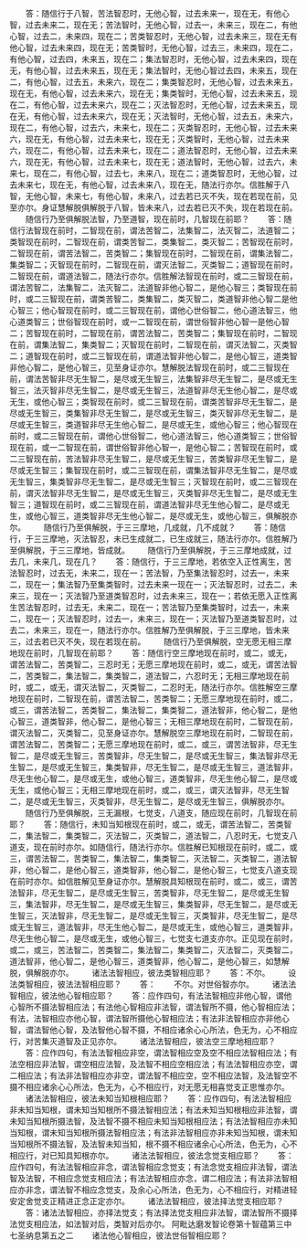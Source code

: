 <!-- { "loadSidebar": true } -->
　　答：随信行于八智，苦法智忍时，无他心智，过去未来一，现在无，有他心智，过去未来二，现在无；苦法智时，无他心智，过去一，未来三，现在二，有他心智，过去二，未来四，现在二；苦类智忍时，无他心智，过去未来三，现在无有他心智，过去未来四，现在无；苦类智时，无他心智，过去三，未来四，现在二，有他心智，过去四，未来五，现在二；集法智忍时，无他心智，过去未来四，现在无，有他心智，过去未来五，现在无；集法智时，无他心智过去四，未来五，现在二，有他心智，过去五，未来六，现在二；集类智忍时，无他心智，过去未来五，现在无，有他心智，过去未来六，现在无；集类智时，无他心智，过去未来五，现在二，有他心智，过去未来六，现在二；灭法智忍时，无他心智，过去未来五，现在无，有他心智，过去未来六，现在无；灭法智时，无他心智，过去五，未来六，现在二，有他心智，过去六，未来七，现在二；灭类智忍时，无他心智，过去未来六，现在无，有他心智，过去未来七，现在无；灭类智时，无他心智，过去未来六，现在二，有他心智，过去未来七，现在二；道法智忍时，无他心智，过去未来六，现在无，有他心智，过去未来七，现在无；道法智时，无他心智，过去六，未来七，现在二，有他心智，过去七，未来八，现在二；道类智忍时，无他心智，过去未来七，现在无，有他心智，过去未来八，现在无，随法行亦尔。信胜解于八智，无他心智，未来七，有他心智，未来八，过去若已灭不失，现在若现在前，见至亦尔。身证慧解脱俱解脱于八智，皆未来八，过去若已灭不失，现在若现在前。
　　随信行乃至俱解脱法智，乃至道智，现在前时，几智现在前耶？
　　答：随信行法智现在前时，二智现在前，谓法苦智二，法集智二，法灭智二，法道智二；类智现在前时，二智现在前，谓类苦智二，类集智二，类灭智二；苦智现在前时，二智现在前，谓苦法智二，苦类智二；集智现在前时，二智现在前，谓集法智二，集类智二；灭智现在前时，二智现在前，谓灭法智二，灭类智二；道智现在前时，二智现在前，谓道法智二，随法行亦尔。信胜解法智现在前时，或二三智现在前，谓法苦智二，法集智二，法灭智二，法道智非他心智二，是他心智三；类智现在前时，或二三智现在前，谓类苦智二，类集智二，类灭智二，类道智非他心智二是他心智三；他心智现在前时，或二三智现在前，谓他心世俗智二，他心道法智三，他心道类智三；世俗智现在前时，或一二智现在前，谓世俗智非他心智一是他心智二；苦智现在前时，二智现在前，谓苦法智二，苦类智二；集智现在前时，二智现在前，谓集法智二，集类智二；灭智现在前时，二智现在前，谓灭法智二，灭类智二；道智现在前时，或二三智现在前，谓道法智非他心智二，是他心智三，道类智非他心智二，是他心智三，见至身证亦尔。慧解脱法智现在前时，或二三智现在前，谓法苦智非尽无生智二，是尽或无生智三，法集智非尽无生智二，是尽或无生智三，法灭智非尽无生智二，是尽或无生智三，法道智非尽无生他心智二，是尽或无生，或他心智三；类智现在前时，或二三智现在前，谓类苦智非尽无生智二，是尽或无生智三，类集智非尽无生智二，是尽或无生智三，类灭智非尽无生智二，是尽或无生智三，类道智非尽无生他心智二，是尽或无生，或他心智三；他心智现在前时，或二三智现在前，谓他心世俗智二，他心道法智三，他心道类智三；世俗智现在前，或一二智现在前，谓世俗智非他心智一，是他心智二；苦智现在前时，或二三智现在前，苦法智非尽无生智二，是尽或无生智三，苦类智非尽无生智二，是尽或无生智三；集智现在前时，或二三智现在前，谓集法智非尽无生智二，是尽或无生智三，集类智非尽无生智二，是尽或无生智三；灭智现在前时，或二三智现在前，谓灭法智非尽无生智二，是尽或无生智三，灭类智非尽无生智二，是尽或无生智三；道智现在前时，或二三智现在前，谓道法智非尽无生他心智二，是尽或无生，或他心智三，道类智非尽无生他心智二，是尽或无生，或他心智三，俱解脱亦尔。
　　随信行乃至俱解脱，于三三摩地，几成就，几不成就？
　　答：随信行，于三三摩地，灭法智忍，未已生成就二，已生成就三，随法行亦尔。信胜解乃至俱解脱，于三三摩地，皆成就。
　　随信行乃至俱解脱，于三三摩地成就，过去几，未来几，现在几？
　　答：随信行，于三三摩地，若依空入正性离生，苦法智忍时，过去无，未来二，现在一；苦法智，乃至集法智忍时，过去一，未来二，现在一；集法智乃至集类智时，过去未来一现在一；灭法智忍时，过去二，未来三，现在一；灭法智乃至道类智忍时，过去未来三，现在一；若依无愿入正性离生苦法智忍时，过去无，未来二，现在一；苦法智乃至集类智时，过去一，未来二，现在一；灭法智忍时，过去一，未来三，现在一；灭法智乃至道类智忍时，过去二，未来三，现在一，随法行亦尔。信胜解乃至俱解脱，于三三摩地，皆未来三，过去若已灭不失，现在若现在前。
　　随信行乃至俱解脱，空无愿无相三摩地现在前时，几智现在前耶？
　　答：随信行空三摩地现在前时，或二，或无，谓苦法智二，苦类智二，三忍时无；无愿三摩地现在前时，或二，或无，谓苦法智二，苦类智二，集法智二，集类智二，道法智二，六忍时无；无相三摩地现在前时，或二，或无，谓灭法智二，灭类智二，二忍时无，随法行亦尔。信胜解空三摩地现在前时，二智现在前，谓苦法智二，苦类智二；无愿三摩地现在前时，或二，或三，谓苦法智二，苦类智二，集法智二，集类智二，道法智非，他心智二，是他心智三，道类智非，他心智二，是他心智三；无相三摩地现在前时，二智现在前，谓灭法智二，灭类智二，见至身证亦尔。慧解脱空三摩地现在前时，二智现在前，谓苦法智二，苦类智二；无愿三摩地现在前时，或二，或三，谓苦法智非，尽无生智二，是尽或无生智三，苦类智非，尽无生智二，是尽或无生智三，集法智非尽无生智二，是尽或无生智三，集类智非，尽无生智二，是尽或无生智三，道法智非，尽无生他心智二，是尽或无生，或他心智三，道类智非，尽无生他心智二，是尽或无生，或他心智三；无相三摩地现在前时，或二，或三，谓灭法智非，尽无生智二，是尽或无生智三，灭类智非，尽无生智二，是尽或无生智三，俱解脱亦尔。
　　随信行乃至俱解脱，三无漏根，七觉支，八道支，随应现在前时，几智现在前耶？
　　答：随信行，未知当知根现在前时，或二，或无，谓苦法智二，苦类智二，集法智二，集类智二，灭法智二，灭类智二，道法智二，八忍时无，七觉支八道支，现在前时亦尔。如随信行，随法行亦尔。信胜解已知根现在前时，或二，或三，谓苦法智二，苦类智二，集法智二，集类智二，灭法智二，灭类智二，道法智非，他心智二，是他心智三，道类智非，他心智二，是他心智三，七觉支八道支现在前时亦尔。如信胜解见至身证亦尔。慧解脱具知根现在前时，或二，或三，谓苦法智非，尽无生智二，是尽或无生智三，苦类智非，尽无生智二，是尽或无生智三，集法智非，尽无生智二，是尽或无生智三，集类智非，尽无生智二，是尽或无生智三，灭法智非，尽无生智二，是尽或无生智三，灭类智非，尽无生智二，是尽或无生智三，道法智非，尽无生他心智二，是尽或无生，或他心智三，道类智非，尽无生他心智二，是尽或无生，或他心智三，七觉支七道支亦尔。正见现在前时，或二，或三，苦法智二，苦类智二，集法智二，集类智二，灭法智二，灭类智二，道法智非，他心智二，是他心智三，道类智非，他心智二，是他心智三，如慧解脱，俱解脱亦尔。
　　诸法法智相应，彼法类智相应耶？
　　答：不尔。
　　设法类智相应，彼法法智相应耶？
　　答：
　　不尔。对世俗智亦尔。
　　诸法法智相应，彼法他心智相应耶？
　　答：应作四句，有法法智相应非他心智，谓他心智所不摄法智相应法；有法他心智相应非法智，谓法智所不摄，他心智相应法；有法，法智相应亦他心智，谓法智所摄他心智相应法；有法非法智相应亦非他心智，谓法智他心智，及法智他心智不摄，不相应诸余心心所法，色无为，心不相应行，对苦集灭道智及正见亦尔。
　　诸法法智相应，彼法空三摩地相应耶？
　　答：应作四句，有法法智相应非空，谓法智相应空及空不相应法智相应法；有法空相应非法智，谓空相应法智，及法智不相应空相应法；有法法智相应亦空，谓二相应法；有法非法智相应亦非空，谓法智不相应空，空不相应法智，及法智空不摄不相应诸余心心所法，色无为，心不相应行，对无愿无相喜觉支正思惟亦尔。
　　诸法法智相应，彼法未知当知根相应耶？
　　答：应作四句，有法法智相应非未知当知根，谓未知当知根所不摄法智相应法；有法未知当知根相应非法智，谓未知当知根所摄法智，及法智不摄不相应未知当知根相应法；有法法智相应亦未知当知根，谓未知当知根所摄法智相应法；有法非法智相应亦非未知当知根，谓未知当知根所不摄法智，及法智未知当知，根不摄不相应诸余心心所法，色无为，心不相应行，对已知具知根亦尔。
　　诸法法智相应，彼法念觉支相应耶？
　　答：应作四句，有法法智相应非念，谓法智相应念觉支；有法念觉支相应非法智，谓法智及法智，不相应念觉支相应法；有法法智相应亦念，谓二相应法；有法非法智相应亦非念，谓法智不相应念觉支，及余心心所法，色无为，心不相应行，对精进轻安定舍觉支正精进正念正定亦尔。
　　诸法法智相应，彼法择法觉支相应耶？
　　答：诸法法智相应，亦择法觉支；有法择法觉支相应非法智，谓法智所不摄择法觉支相应法，如法智对后，类智对后亦尔。
阿毗达磨发智论卷第十智蕴第三中七圣纳息第五之二
　　诸法他心智相应，彼法世俗智相应耶？
